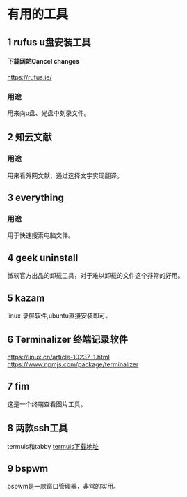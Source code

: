 # 有用的工具
## 1 rufus u盘安装工具
#### 下载网站Cancel changes
https://rufus.ie/
### 用途
用来向u盘、光盘中刻录文件。

## 2 知云文献
### 用途
用来看外网文献，通过选择文字实现翻译。

## 3 everything
### 用途
用于快速搜索电脑文件。

## 4 geek uninstall
微软官方出品的卸载工具，对于难以卸载的文件这个非常的好用。

## 5 kazam
linux 录屏软件,ubuntu直接安装即可。

## 6 Terminalizer 终端记录软件
https://linux.cn/article-10237-1.html
https://www.npmjs.com/package/terminalizer
## 7 fim
这是一个终端查看图片工具。
## 8 两款ssh工具
termuis和tabby
[termuis下载地址](https://www.termius.com/windows)

## 9 bspwm
bspwm是一款窗口管理器，非常的实用。
